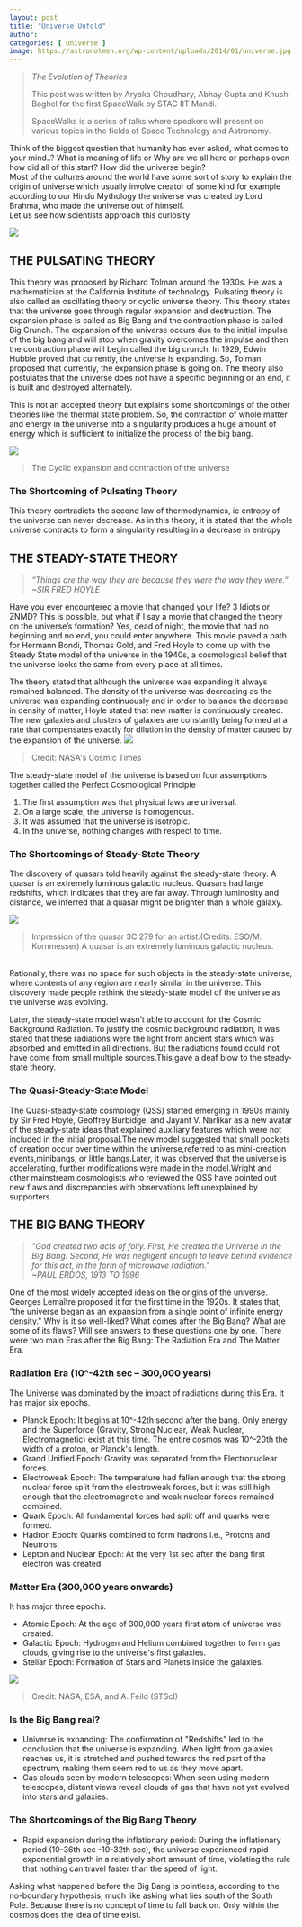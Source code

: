 ```yaml
---
layout: post
title: "Universe Unfold"
author:
categories: [ Universe ]
image: https://astronoteen.org/wp-content/uploads/2014/01/universe.jpg
---
```


>_The Evolution of Theories_
>
> This post was written by Aryaka Choudhary, Abhay Gupta and Khushi Baghel for the first SpaceWalk by STAC IIT Mandi. 
>
> SpaceWalks is a series of talks where speakers will present on various topics in the fields of Space Technology and Astronomy.

Think of the biggest question that humanity has ever asked, what comes to your mind..?
What is meaning of life or Why are we all here or perhaps even how did all of this start? How did the universe begin?
<br>Most of the cultures around the world have some sort of story to explain the origin of universe which usually involve creator of some kind for example according to our Hindu Mythology the universe was created by Lord Brahma, who made the universe out of himself.
<br> Let us see how scientists approach this curiosity

[![](https://astronoteen.org/wp-content/uploads/2014/01/universe.jpg)](https://astronoteen.org/wp-content/uploads/2014/01/universe.jpg)
<br>

## THE PULSATING THEORY
This theory was proposed by  Richard Tolman around the 1930s. He was a mathematician at the California Institute of technology. Pulsating theory is also called an oscillating theory or cyclic universe theory.
This theory states that the universe goes through regular expansion and destruction. The expansion phase is called as Big Bang and the contraction phase is called Big Crunch.
The expansion of the universe occurs due to the initial impulse of the big bang and will stop when gravity overcomes the impulse and then the contraction phase will begin called the big crunch.
In 1929, Edwin Hubble proved that currently, the universe is expanding. So, Tolman proposed that currently, the expansion phase is going on.
The theory also postulates that the universe does not have a specific beginning or an end, it is built and destroyed alternately.

This is not an accepted theory but explains some shortcomings of the other theories like the thermal state problem. So, the contraction of whole matter and energy in the universe into a singularity produces a huge amount of energy which is sufficient to initialize the process of the big bang.

[![](https://ds055uzetaobb.cloudfront.net/image_optimizer/9d774a19b8fdeb0030e2ccbd39e0d52c1ee36582.png)](https://ds055uzetaobb.cloudfront.net/image_optimizer/9d774a19b8fdeb0030e2ccbd39e0d52c1ee36582.png)
>The Cyclic expansion and contraction of the universe


### The Shortcoming of Pulsating Theory
This theory contradicts the second law of thermodynamics, ie entropy of the universe can never decrease.
 As in this theory, it is stated that the whole universe contracts to form a singularity resulting in a decrease in entropy

## THE STEADY-STATE THEORY

> _“Things are the way they are because they were the way they were.”_
<br>_~SIR FRED HOYLE_<br />

Have you ever encountered a movie that changed your life? 3 Idiots or ZNMD? This is possible, but what if I say a movie that changed the theory on the universe’s formation? Yes, dead of night, the movie that had no beginning and no end, you could enter anywhere.
This movie paved a path for Hermann Bondi, Thomas Gold, and Fred Hoyle to come up with the Steady State model of the universe in the 1940s, a cosmological belief that the universe looks the same from every place at all times.

The theory stated that although the universe was expanding it always remained balanced. The density of the universe was decreasing as the universe was expanding continuously and in order to balance the decrease in density of matter, Hoyle stated that new matter is continuously created. The new galaxies and clusters of galaxies are constantly being formed at a rate that compensates exactly for dilution in the density of matter caused by the expansion of the universe. 
[![](https://imagine.gsfc.nasa.gov/educators/programs/cosmictimes/online_edition/1955/images/steady_state_big_bang_lg.jpg)](http://imagine.gsfc.nasa.gov/educators/programs/cosmictimes/online_edition/1955/images/steady_state_big_bang_lg.jpg)
>Credit: NASA's Cosmic Times

The steady-state model of the universe is based on four assumptions together called the Perfect Cosmological Principle
1. The first assumption was that physical laws are universal. 
2. On a large scale, the universe is homogenous. 
3. It was assumed that the universe is isotropic. 
4. In the universe, nothing changes with respect to time.

### The Shortcomings of Steady-State Theory
The discovery of quasars told heavily against the steady-state theory. A quasar is an extremely luminous galactic nucleus. Quasars had large redshifts, which indicates that they are far away. Through luminosity and distance, we inferred that a quasar might be brighter than a whole galaxy.

[![](https://cdn.eso.org/images/screen/eso1229a.jpg)](http://https://cdn.eso.org/images/screen/eso1229a.jpg)
>Impression of the quasar 3C 279 for an artist.(Credits:  ESO/M. Kornmesser)
A quasar is an extremely luminous galactic nucleus.         

<br>
Rationally, there was no space for such objects in the steady-state universe, where contents of any region are nearly similar in the universe. This discovery made people rethink the steady-state model of the universe as the universe was evolving.

Later, the steady-state model wasn’t able to account for the Cosmic Background Radiation. To justify the cosmic background radiation, it was stated that these radiations were the light from ancient stars which was absorbed and emitted in all directions. But the radiations found could not have come from small multiple sources.This gave a deaf blow to the steady-state theory.

### The Quasi-Steady-State Model 
The Quasi-steady-state cosmology (QSS) started emerging in 1990s mainly by Sir Fred Hoyle, Geoffrey Burbidge, and Jayant V. Narlikar as a new avatar of the steady-state ideas that explained auxiliary features which were not included in the initial proposal.The new model suggested  that small pockets of creation occur over time within the universe,referred to as mini-creation events,minibangs, or little bangs.Later, it was observed that the universe is accelerating, further modifications were made in the model.Wright and other mainstream cosmologists who reviewed the QSS have pointed out new flaws and discrepancies with observations left unexplained by supporters.


## THE BIG BANG THEORY

>_"God created two acts of folly. First, He created the Universe in the Big Bang. Second, He was negligent enough to leave behind evidence for this act, in the form of microwave radiation."_
<br>_~PAUL ERDOS, 1913 TO 1996_<br/>


One of the most widely accepted ideas on the origins of the universe. Georges Lemaître proposed it for the first time in the 1920s. It states that, “the universe began as an expansion from a single point of infinite energy density." Why is it so well-liked? What comes after the Big Bang? What are some of its flaws? Will see answers to these questions one by one.
There were two main Eras after the Big Bang: The Radiation Era and The Matter Era.
### Radiation Era (10^-42th sec – 300,000 years)
 The Universe was dominated by the impact of radiations during this Era. It has major six epochs.
- Planck Epoch: It begins at 10^-42th second after the bang. Only energy and the Superforce (Gravity, Strong Nuclear, Weak Nuclear, Electromagnetic) exist at this time. The entire cosmos was 10^-20th the width of a proton, or Planck's length.
- Grand Unified Epoch: Gravity was separated from the Electronuclear forces.
- Electroweak Epoch: The temperature had fallen enough that the strong nuclear force split from the electroweak forces, but it was still high enough that the electromagnetic  and weak nuclear forces remained combined.
- Quark Epoch: All fundamental forces had split off and quarks were formed.
-  Hadron Epoch: Quarks combined to form hadrons i.e., Protons and Neutrons.
- Lepton and Nuclear Epoch: At the very 1st sec after the bang first electron was created.
 
### Matter Era (300,000 years onwards)
It has major three epochs.
- Atomic Epoch: At the age of 300,000 years first atom of universe was created.
- Galactic Epoch: Hydrogen and Helium combined together to form gas clouds, giving rise to the universe's first galaxies.
- Stellar Epoch: Formation of Stars and Planets inside the galaxies.

[![](https://cdn.spacetelescope.org/archives/images/screen/heic0805c.jpg)](https://cdn.spacetelescope.org/archives/images/screen/heic0805c.jpg)
> Credit: NASA, ESA, and A. Feild (STScI)
 
### Is the Big Bang real? 
- Universe is expanding: The confirmation of "Redshifts" led to the conclusion that the universe is expanding. When light from galaxies reaches us, it is stretched and pushed towards the red part of the spectrum, making them seem red to us as they move apart.
- Gas clouds seen by modern telescopes: When seen using modern telescopes, distant views reveal clouds of gas that have not yet evolved into stars and galaxies.
 
### The Shortcomings of the Big Bang Theory
- Rapid expansion during the inflationary period: During the inflationary period (10-36th sec -10-32th sec), the universe experienced rapid exponential growth in a relatively short amount of time, violating the rule that nothing can travel faster than the speed of light.
 
Asking what happened before the Big Bang is pointless, according to the no-boundary hypothesis, much like asking what lies south of the South Pole. Because there is no concept of time to fall back on. Only within the cosmos does the idea of time exist.

